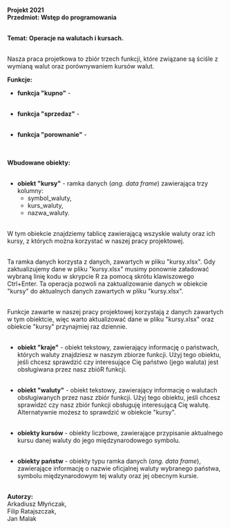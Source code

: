 <b>Projekt 2021<br>
Przedmiot: Wstęp do programowania <br><br>

Temat: Operacje na walutach i kursach. </b><br><br>

Nasza praca projetkowa to zbiór trzech funkcji, które związane są ściśle z wymianą walut oraz porównywaniem kursów walut. 

<b>Funkcje:</b>

- <b>funkcja "kupno"</b> - <br><br>

- <b>funkcja "sprzedaz"</b> - <br><br>

- <b>funkcja "porownanie"</b> - <br><br><br>

<b>Wbudowane obiekty:</b><br><br>

- <b>obiekt "kursy"</b> - ramka danych (<i>ang. data frame</i>) zawierająca trzy kolumny:<br>
  - symbol_waluty,<br>
  - kurs_waluty,<br>
  - nazwa_waluty.<br><br>
  
W tym obiekcie znajdziemy tablicę zawierającą wszyskie waluty oraz ich kursy, z których można korzystać w naszej pracy projektowej.<br><br>

Ta ramka danych korzysta z danych, zawartych w pliku "kursy.xlsx". Gdy zaktualizujemy dane w pliku "kursy.xlsx" musimy ponownie załadować wybraną linię kodu w skrypcie R za pomocą skrótu klawiszowego Ctrl+Enter. Ta operacja pozwoli na zaktualizowanie danych w obiekcie "kursy" do aktualnych danych zawartych w pliku "kursy.xlsx". <br><br> 

Funkcje zawarte w naszej pracy projektowej korzystają z danych zawartych w tym obiektcie, więc warto aktualizować dane w pliku "kursy.xlsx" oraz obiekcie "kursy" przynajmiej raz dziennie. <br><br>

- <b>obiekt "kraje"</b> - obiekt tekstowy, zawierający informację o państwach, których waluty znajdziesz w naszym zbiorze funkcji.  Użyj tego obiektu, jeśli chcesz sprawdzić czy interesujące Cię państwo (jego waluta) jest obsługiwana przez nasz zbióR funkcji. <br><br>

- <b>obiekt "waluty"</b> - obiekt tekstowy, zawierający informację o walutach obsługiwanych przez nasz zbiór funkcji. Użyj tego obiektu, jeśli chcesz sprawidzć czy nasz zbiór funkcji obsługuję interesującą Cię walutę. Alternatywnie możesz to sprawdzić w obiekcie "kursy". <br><br>

- <b>obiekty kursów</b> - obiekty liczbowe, zawierające przypisanie aktualnego kursu danej waluty do jego międzynarodowego symbolu. <br><br>

- <b>obiekty państw</b> - obiekty typu ramka danych (<i>ang. data frame</i>), zawierające informację o nazwie oficjalnej waluty wybranego państwa, symbolu międzynarodowym tej waluty oraz jej obecnym kursie. <br><br>

<b>Autorzy: </b><br>
Arkadiusz Młyńczak, <br>
Filip Ratajszczak, <br>
Jan Malak <br>



